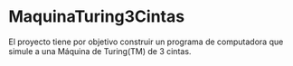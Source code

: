 MaquinaTuring3Cintas
====================

El proyecto tiene por objetivo construir un programa de computadora  que simule a una Máquina de Turing(TM) de 3 cintas.
